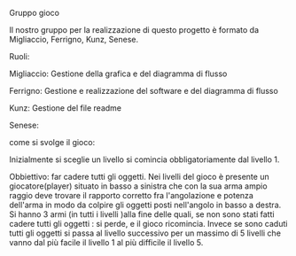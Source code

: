 Gruppo gioco

Il nostro gruppo per la realizzazione di questo progetto è formato da Migliaccio, Ferrigno, Kunz, Senese.
 
Ruoli:

Migliaccio: Gestione della grafica e del diagramma di flusso

Ferrigno: Gestione e realizzazione del software e del diagramma di flusso

Kunz: Gestione del file readme

Senese: 

come si svolge il gioco:

Inizialmente si sceglie un livello si comincia obbligatoriamente dal livello 1. 

Obbiettivo: far cadere tutti gli oggetti.
Nei livelli del gioco è presente un giocatore(player) situato in basso a sinistra  che con la sua arma ampio raggio deve trovare il rapporto corretto  fra l'angolazione e potenza dell'arma  in modo da colpire gli oggetti posti nell'angolo in basso a destra. Si hanno 3 armi (in tutti i livelli )alla fine delle quali, se non sono stati fatti cadere tutti gli oggetti : si perde, e il gioco ricomincia. Invece se sono caduti tutti gli oggetti si passa al livello successivo per un massimo di 5 livelli che vanno dal più facile il livello 1 al più difficile il livello 5.
